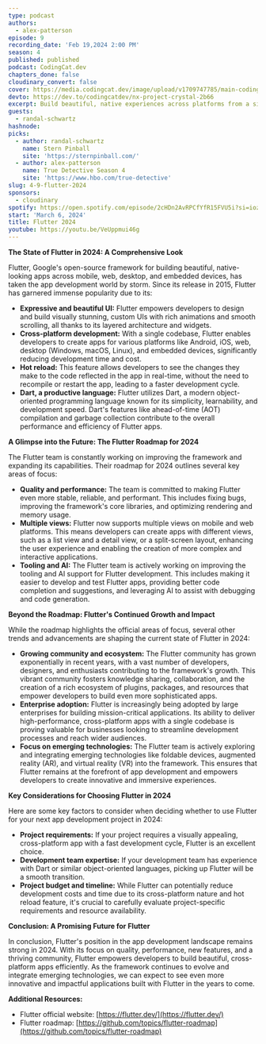 ```yaml
---
type: podcast
authors:
  - alex-patterson
episode: 9
recording_date: 'Feb 19,2024 2:00 PM'
season: 4
published: published
podcast: CodingCat.dev
chapters_done: false
cloudinary_convert: false
cover: https://media.codingcat.dev/image/upload/v1709747785/main-codingcatdev-photo/4_flutter-2024.png
devto: https://dev.to/codingcatdev/nx-project-crystal-2b66
excerpt: Build beautiful, native experiences across platforms from a single codebase.
guests:
  - randal-schwartz
hashnode:
picks:
  - author: randal-schwartz
    name: Stern Pinball
    site: 'https://sternpinball.com/'
  - author: alex-patterson
    name: True Detective Season 4
    site: 'https://www.hbo.com/true-detective'
slug: 4-9-flutter-2024
sponsors:
  - cloudinary
spotify: https://open.spotify.com/episode/2cHDn2AvRPCfYfR15FVU5i?si=ioz3SX3LTyCFwGtNSIcaiQ
start: 'March 6, 2024'
title: Flutter 2024
youtube: https://youtu.be/VeUppmui46g
---
```


**The State of Flutter in 2024: A Comprehensive Look**

Flutter, Google's open-source framework for building beautiful, native-looking apps across mobile, web, desktop, and embedded devices, has taken the app development world by storm. Since its release in 2015, Flutter has garnered immense popularity due to its:

- **Expressive and beautiful UI:** Flutter empowers developers to design and build visually stunning, custom UIs with rich animations and smooth scrolling, all thanks to its layered architecture and widgets.
- **Cross-platform development:** With a single codebase, Flutter enables developers to create apps for various platforms like Android, iOS, web, desktop (Windows, macOS, Linux), and embedded devices, significantly reducing development time and cost.
- **Hot reload:** This feature allows developers to see the changes they make to the code reflected in the app in real-time, without the need to recompile or restart the app, leading to a faster development cycle.
- **Dart, a productive language:** Flutter utilizes Dart, a modern object-oriented programming language known for its simplicity, learnability, and development speed. Dart's features like ahead-of-time (AOT) compilation and garbage collection contribute to the overall performance and efficiency of Flutter apps.

**A Glimpse into the Future: The Flutter Roadmap for 2024**

The Flutter team is constantly working on improving the framework and expanding its capabilities. Their roadmap for 2024 outlines several key areas of focus:

- **Quality and performance:** The team is committed to making Flutter even more stable, reliable, and performant. This includes fixing bugs, improving the framework's core libraries, and optimizing rendering and memory usage.
- **Multiple views:** Flutter now supports multiple views on mobile and web platforms. This means developers can create apps with different views, such as a list view and a detail view, or a split-screen layout, enhancing the user experience and enabling the creation of more complex and interactive applications.
- **Tooling and AI:** The Flutter team is actively working on improving the tooling and AI support for Flutter development. This includes making it easier to develop and test Flutter apps, providing better code completion and suggestions, and leveraging AI to assist with debugging and code generation.

**Beyond the Roadmap: Flutter's Continued Growth and Impact**

While the roadmap highlights the official areas of focus, several other trends and advancements are shaping the current state of Flutter in 2024:

- **Growing community and ecosystem:** The Flutter community has grown exponentially in recent years, with a vast number of developers, designers, and enthusiasts contributing to the framework's growth. This vibrant community fosters knowledge sharing, collaboration, and the creation of a rich ecosystem of plugins, packages, and resources that empower developers to build even more sophisticated apps.
- **Enterprise adoption:** Flutter is increasingly being adopted by large enterprises for building mission-critical applications. Its ability to deliver high-performance, cross-platform apps with a single codebase is proving valuable for businesses looking to streamline development processes and reach wider audiences.
- **Focus on emerging technologies:** The Flutter team is actively exploring and integrating emerging technologies like foldable devices, augmented reality (AR), and virtual reality (VR) into the framework. This ensures that Flutter remains at the forefront of app development and empowers developers to create innovative and immersive experiences.

**Key Considerations for Choosing Flutter in 2024**

Here are some key factors to consider when deciding whether to use Flutter for your next app development project in 2024:

- **Project requirements:** If your project requires a visually appealing, cross-platform app with a fast development cycle, Flutter is an excellent choice.
- **Development team expertise:** If your development team has experience with Dart or similar object-oriented languages, picking up Flutter will be a smooth transition.
- **Project budget and timeline:** While Flutter can potentially reduce development costs and time due to its cross-platform nature and hot reload feature, it's crucial to carefully evaluate project-specific requirements and resource availability.

**Conclusion: A Promising Future for Flutter**

In conclusion, Flutter's position in the app development landscape remains strong in 2024. With its focus on quality, performance, new features, and a thriving community, Flutter empowers developers to build beautiful, cross-platform apps efficiently. As the framework continues to evolve and integrate emerging technologies, we can expect to see even more innovative and impactful applications built with Flutter in the years to come.

**Additional Resources:**

- Flutter official website: [https://flutter.dev/](https://flutter.dev/)
- Flutter roadmap: [https://github.com/topics/flutter-roadmap](https://github.com/topics/flutter-roadmap)
